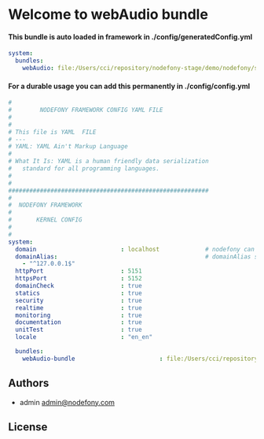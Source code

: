 # Welcome to webAudio bundle

#### This bundle is auto loaded in framework in ./config/generatedConfig.yml
```yaml
system:
  bundles:
    webAudio: file:/Users/cci/repository/nodefony-stage/demo/nodefony/src/bundles/webAudio-bundle
```

#### For a durable usage you can add this permanently in ./config/config.yml

```yaml
#
#        NODEFONY FRAMEWORK CONFIG YAML FILE
#
#
# This file is YAML  FILE
# ---
# YAML: YAML Ain't Markup Language
#
# What It Is: YAML is a human friendly data serialization
#   standard for all programming languages.
#
#
#########################################################
#
#  NODEFONY FRAMEWORK
#
#       KERNEL CONFIG
#
#
system:
  domain                        : localhost             # nodefony can listen only one domain ( no vhost )  /    [::1] for IPV6 only
  domainAlias:                                          # domainAlias string only <<regexp>>   example ".*\\.nodefony\\.com  ^nodefony\\.eu$ ^.*\\.nodefony\\.eu$"
    - "^127.0.0.1$"
  httpPort                      : 5151
  httpsPort                     : 5152
  domainCheck                   : true
  statics                       : true
  security                      : true
  realtime                      : true
  monitoring                    : true
  documentation                 : true
  unitTest                      : true
  locale                        : "en_en"

  bundles:
    webAudio-bundle                        : file:/Users/cci/repository/nodefony-stage/demo/nodefony/src/bundles/webAudio-bundle
```


## <a name="authors"></a>Authors

- admin  admin@nodefony.com

##  <a name="license"></a>License
